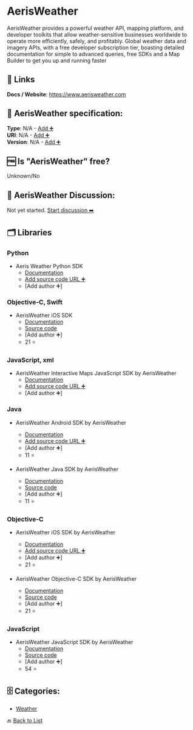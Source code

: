 # AerisWeather
AerisWeather provides a powerful weather API, mapping platform, and developer toolkits that allow weather-sensitive businesses worldwide to operate more efficiently, safely, and profitably. Global weather data and imagery APIs, with a free developer subscription tier, boasting detailed documentation for simple to advanced queries, free SDKs and a Map Builder to get you up and running faster

##  🔗 Links
**Docs / Website**: https://www.aerisweather.com

## 🧬 AerisWeather specification:
**Type**: N/A - [Add ➕](https://github.com/apis-list/apis-list/edit/main/apis-list.yaml)  
**URI**: N/A - [Add ➕](https://github.com/apis-list/apis-list/edit/main/apis-list.yaml)  
**Version**: N/A - [Add ➕](https://github.com/apis-list/apis-list/edit/main/apis-list.yaml)

## 🆓 Is "AerisWeather" free?
Unknown/No  

## 💬 AerisWeather Discussion:
Not yet started. [Start discussion ➡️](https://github.com/apis-list/apis-list/discussions/new)

## 🗂️ Libraries
### Python
- Aeris Weather Python SDK 
    - [Documentation](https://www.aerisweather.com/support/docs/toolkits/aeris-python-sdk/)
    - [Add source code URL ➕]()
    - [Add author ➕]

### Objective-C, Swift
- AerisWeather iOS SDK
    - [Documentation](https://www.aerisweather.com/support/docs/toolkits/aeris-ios-sdk/)
    - [Source code](https://github.com/aerisweather/Aeris-iOS-Library)
    - [Add author ➕]
    - 21 ⭐

### JavaScript, xml
- AerisWeather Interactive Maps JavaScript SDK by AerisWeather
    - [Documentation](http://www.aerisweather.com/support/docs/toolkits/aeris-interactive-maps/)
    - [Add source code URL ➕]()
    - [Add author ➕]

### Java
- AerisWeather Android SDK by AerisWeather
    - [Documentation](https://github.com/aerisweather/AerisAndroidSDK)
    - [Add source code URL ➕]()
    - [Add author ➕]
    - 11 ⭐

- AerisWeather Java SDK by AerisWeather
    - [Documentation](http://www.aerisweather.com/support/docs/toolkits/aeris-android-sdk/)
    - [Source code](https://github.com/aerisweather/AerisAndroidLibrary)
    - [Add author ➕]
    - 11 ⭐

### Objective-C
- AerisWeather iOS SDK by AerisWeather
    - [Documentation](https://github.com/aerisweather/Aeris-iOS-Library)
    - [Add source code URL ➕]()
    - [Add author ➕]
    - 21 ⭐

- AerisWeather Objective-C SDK by AerisWeather
    - [Documentation](http://www.aerisweather.com/support/docs/toolkits/)
    - [Source code](https://github.com/aerisweather/Aeris-iOS-Library)
    - [Add author ➕]
    - 21 ⭐

### JavaScript
- AerisWeather JavaScript SDK by AerisWeather
    - [Documentation](http://www.aerisweather.com/support/docs/toolkits/aeris-js-sdk/)
    - [Source code](https://github.com/aerisweather/aerisjs)
    - [Add author ➕]
    - 54 ⭐


## 🗄️ Categories:
- [Weather](https://github.com/apis-list/apis-list#weather-)

🔙  [Back to List](https://github.com/apis-list/apis-list)
